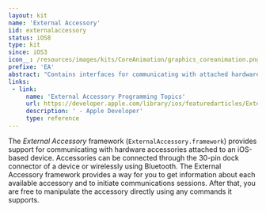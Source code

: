 ```yaml
---
layout: kit
name: 'External Accessory'
iid: externalaccessory
status: iOS8
type: kit
since: iOS3
icon__: /resources/images/kits/CoreAnimation/graphics_coreanimation.png
prefixe: 'EA'
abstract: "Contains interfaces for communicating with attached hardware accessories."
links:
 - link:
     name: 'External Accessory Programming Topics'
     url: https://developer.apple.com/library/ios/featuredarticles/ExternalAccessoryPT/Introduction/Introduction.html
     description: ' - Apple Developer'
     type: reference
---
```


The *External Accessory* framework (`ExternalAccessory.framework`) provides support for communicating with hardware accessories attached to an iOS-based device. Accessories can be connected through the 30-pin dock connector of a device or wirelessly using Bluetooth. The External Accessory framework provides a way for you to get information about each available accessory and to initiate communications sessions. After that, you are free to manipulate the accessory directly using any commands it supports.
